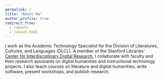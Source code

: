```yaml
---
permalink: /
title: "About Me"
author_profile: true
redirect_from: 
  - /about/
  - /about.html
---
```


I work as the Academic Technology Specialist for the Division of Literatures, Cultures, and Languages (DLCL). A member of the Stanford Libraries' [Center for Interdisciplinary Digital Research](http://library.stanford.edu/department/cidr), I collaborate with faculty and their research assistants on digital humanities and instructional technology projects. I also teach courses on literature and digital humanities, write software, present workshops, and publish research.